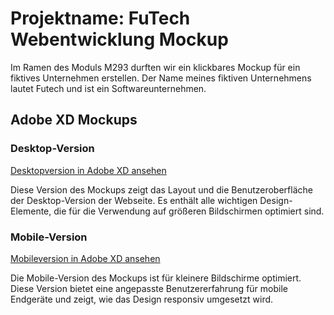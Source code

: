 # Projektname: FuTech Webentwicklung Mockup

Im Ramen des Moduls M293 durften wir ein klickbares Mockup für ein fiktives Unternehmen erstellen.
Der Name meines fiktiven Unternehmens lautet Futech und ist ein Softwareunternehmen.
## Adobe XD Mockups

### Desktop-Version
[Desktopversion in Adobe XD ansehen](https://xd.adobe.com/view/30c5ffc4-1294-4e06-9c62-293fcb5fe1dd-6596/?fullscreen)

Diese Version des Mockups zeigt das Layout und die Benutzeroberfläche der Desktop-Version der Webseite. Es enthält alle wichtigen Design-Elemente, die für die Verwendung auf größeren Bildschirmen optimiert sind.

### Mobile-Version
[Mobileversion in Adobe XD ansehen](https://xd.adobe.com/view/30c5ffc4-1294-4f31-b783-a05bed1bfee1/?fullscreenhttps://github.com/m1chll/mycodingprojects/blob/main/Webentwicklung/Mockups/mockup_modul293/mockup_futech.txt)

Die Mobile-Version des Mockups ist für kleinere Bildschirme optimiert. Diese Version bietet eine angepasste Benutzererfahrung für mobile Endgeräte und zeigt, wie das Design responsiv umgesetzt wird.


